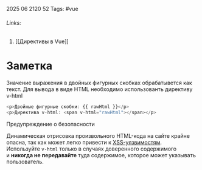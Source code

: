 2025 06 2120 52
Tags: #vue
###### Links: 
1) [[Директивы в Vue]]
# Заметка
Значение выражения в двойных фигурных скобках обрабатывется как текст. Для вывода в виде HTML необходимо использованть директиву v-html
```js
<p>Двойные фигурные скобки: {{ rawHtml }}</p>
<p>Директива v-html: <span v-html="rawHtml"></span></p>
```
Предупреждение о безопасности

Динамическая отрисовка произвольного HTML-кода на сайте крайне опасна, так как может легко привести к [XSS-уязвимостям](https://en.wikipedia.org/wiki/Cross-site_scripting). Используйте `v-html` только в случаях доверенного содержимого и **никогда не передавайте** туда содержимое, которое может указывать пользователь.